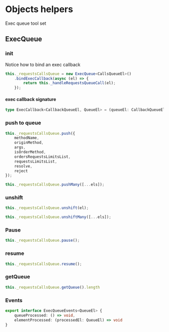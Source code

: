 # Objects helpers

Exec queue tool set

## ExecQueue


### init

Notice how to bind an exec callback

```ts
this._requestsCallsQueue = new ExecQueue<CallsQueueEl>()
    .bindExecCallback(async (el) => {
        return this._handleRequestsQueueCall(el);
    });
```

#### exec callback signature
```ts
type ExecCallback<CallbackQueueEl, QueueEl> = (queueEl: CallbackQueueEl, thisExecQueueRef: ExecQueue<QueueEl> | ExecQueueTB<QueueEl>) => void;
```

### push to queue
```ts
this._requestsCallsQueue.push({
    methodName,
    originMethod,
    args,
    isOrderMethod,
    ordersRequestsLimitsList,
    requestsLimitsList,
    resolve,
    reject
});

this._requestsCallsQueue.pushMany([...els]);
```

### unshift

```ts
this._requestsCallsQueue.unshift(el);

this._requestsCallsQueue.unshiftMany([...els]);
```


### Pause

```ts
this._requestsCallsQueue.pause();
```

### resume
```ts
this._requestsCallsQueue.resume();
```

### getQueue

```ts
this._requestsCallsQueue.getQueue().length
```


### Events
```ts
export interface ExecQueueEvents<QueueEl> {
    queueProcessed: () => void,
    elementProcessed: (processedEl: QueueEl) => void
}
```